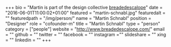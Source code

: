 +++
bio = "Martin is part of the design collective [breadedescalope](http://www.breadedescalope.com/)"
date = "2016-06-01T11:00:02+01:00"
featured = "martin-schnabl.jpg"
featuredalt = ""
featuredpath = "/img/person/"
name = "Martin Schnabl"
position = "Designer"
role = "cofounder-m"
title = "Martin Schnabl"
type = "person"
category = ["people"]
website = "http://www.breadedescalope.com/"
email = ""
github = ""
twitter = ""
facebook = ""
instagram =""
slideshare = ""
xing = ""
linkedin = ""
+++
